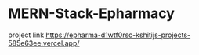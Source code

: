 ﻿# MERN-Stack-Epharmacy
project link https://epharma-d1wtf0rsc-kshitijs-projects-585e63ee.vercel.app/

